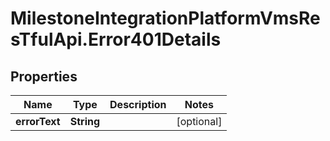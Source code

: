 # MilestoneIntegrationPlatformVmsResTfulApi.Error401Details

## Properties
Name | Type | Description | Notes
------------ | ------------- | ------------- | -------------
**errorText** | **String** |  | [optional] 
